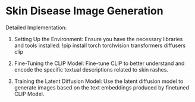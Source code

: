 # Skin Disease Image Generation
 
Detailed Implementation:

1. Setting Up the Environment:
Ensure you have the necessary libraries and tools installed:
!pip install torch torchvision transformers diffusers clip

2. Fine-Tuning the CLIP Model:
Fine-tune CLIP to better understand and encode the specific textual descriptions related to skin rashes.

3. Training the Latent Diffusion Model:
Use the latent diffusion model to generate images based on the text embeddings produced by finetuned CLIP Model.